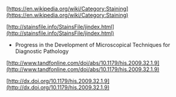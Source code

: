 [https://en.wikipedia.org/wiki/Category:Staining](https://en.wikipedia.org/wiki/Category:Staining)

[http://stainsfile.info/StainsFile/jindex.html](http://stainsfile.info/StainsFile/jindex.html)

* Progress in the Development of Microscopical Techniques for Diagnostic Pathology

[http://www.tandfonline.com/doi/abs/10.1179/his.2009.32.1.9](http://www.tandfonline.com/doi/abs/10.1179/his.2009.32.1.9)

[http://dx.doi.org/10.1179/his.2009.32.1.9](http://dx.doi.org/10.1179/his.2009.32.1.9)



